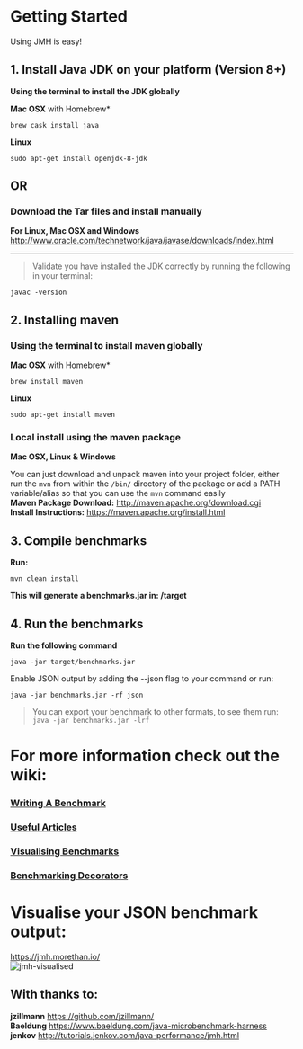 # Getting Started
Using JMH is easy!

## 1. Install Java JDK on your platform (Version 8+)  
**Using the terminal to install the JDK globally**  
  
**Mac OSX** with Homebrew*  
```
brew cask install java
```

**Linux**  
```
sudo apt-get install openjdk-8-jdk
```  

## OR 
### Download the Tar files and install manually  
**For Linux, Mac OSX and Windows**  
http://www.oracle.com/technetwork/java/javase/downloads/index.html

***

> Validate you have installed the JDK correctly by running the following in your terminal:
```
javac -version
```  

## 2. Installing maven

### Using the terminal to install maven globally
  
**Mac OSX** with Homebrew*  
```
brew install maven
```

**Linux**  
```
sudo apt-get install maven
```  

### Local install using the maven package  
  
**Mac OSX, Linux & Windows**  
  
You can just download and unpack maven into your project folder, either run the `mvn` from within the `/bin/` directory of the package or add a PATH variable/alias so that you can use the `mvn` command easily  
**Maven Package Download:** http://maven.apache.org/download.cgi  
**Install Instructions:** https://maven.apache.org/install.html

## 3. Compile benchmarks  
**Run:**  
```
mvn clean install
```  
**This will generate a benchmarks.jar in: /target**

## 4. Run the benchmarks  
**Run the following command**
```
java -jar target/benchmarks.jar
```
Enable JSON output by adding the --json flag to your command or run:  
```
java -jar benchmarks.jar -rf json
```

> You can export your benchmark to other formats, to see them run: `java -jar benchmarks.jar -lrf`


# For more information check out the wiki:  
### [Writing A Benchmark](https://github.com/Reiss-Cashmore/java-microbenchmarking-harness-starter/wiki/Writing-A-Benchmark)  
### [Useful Articles](https://github.com/Reiss-Cashmore/java-microbenchmarking-harness-starter/wiki/Useful-Articles)  
### [Visualising Benchmarks](https://github.com/Reiss-Cashmore/java-microbenchmarking-harness-starter/wiki/Visualising-Benchmarks)  
### [Benchmarking Decorators](https://github.com/Reiss-Cashmore/java-microbenchmarking-harness-starter/wiki/Benchmarking-Decorators)  

# Visualise your JSON benchmark output: 
https://jmh.morethan.io/  
![jmh-visualised](https://user-images.githubusercontent.com/17616211/45848849-db92b800-bd27-11e8-9398-76fbf3986e57.png)


## With thanks to:
**jzillmann**
https://github.com/jzillmann/  
**Baeldung**
https://www.baeldung.com/java-microbenchmark-harness  
**jenkov**
http://tutorials.jenkov.com/java-performance/jmh.html 

